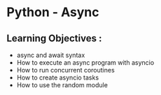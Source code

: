 # Python - Async
## Learning Objectives :
-   async and await syntax
-   How to execute an async program with asyncio
-   How to run concurrent coroutines
-   How to create asyncio tasks
-   How to use the random module